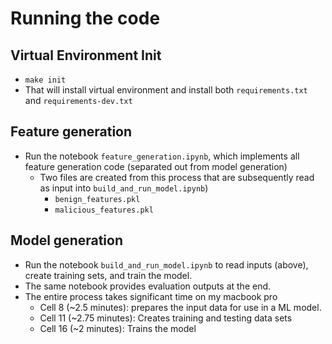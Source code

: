 # Running the code
## Virtual Environment Init
* `make init` 
* That will install virtual environment and install both `requirements.txt` and `requirements-dev.txt`
## Feature generation
* Run the notebook `feature_generation.ipynb`, which implements all feature generation code (separated out from model generation)
  * Two files are created from this process that are subsequently read as input into `build_and_run_model.ipynb`)
    * `benign_features.pkl`
    * `malicious_features.pkl`
## Model generation
* Run the notebook `build_and_run_model.ipynb` to read inputs (above), create training sets, and train the model.
* The same notebook provides evaluation outputs at the end.
* The entire process takes significant time on my macbook pro
  * Cell 8 (~2.5 minutes): prepares the input data for use in a ML model. 
  * Cell 11 (~2.75 minutes): Creates training and testing data sets
  * Cell 16 (~2 minutes): Trains the model


